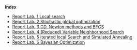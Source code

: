 **index**
- [Report Lab. 1 Local search](Lab.%201%20Local%20search/Report%20Lab.%201%20Local%20search.md)
- [Report Lab. 2 Stochastic global optimization](Lab.%202%20Stochastic%20global%20optimization/Report%20Lab.%202%20Stochastic%20global%20optimization.md)
- [Report Lab. 3 GD, Newton methods and BFGS](Lab.%203%20GD,%20Newton%20methods%20and%20BFGS/Report%20Lab.%203%20GD,%20Newton%20methods%20and%20BFGS.md)
- [Report Lab. 4 (Reduced) Variable Neighborhood Search](Lab.%204%20(Reduced)%20Variable%20Neighborhood%20Search/Report%20Lab.%204%20(Reduced)%20Variable%20Neighborhood%20Search.md)
- [Report Lab. 5 Iterated local Search and Simulated Annealing](Lab.%205%20Iterated%20local%20Search%20and%20Simulated%20Annealing/Report%20Lab.%205%20Iterated%20local%20Search%20and%20Simulated%20Annealing.md)
- [Report Lab. 6 Bayesian Optimization](Lab.%206%20Bayesian%20Optimization/Report%20Lab.%206%20Bayesian%20Optimization.md)